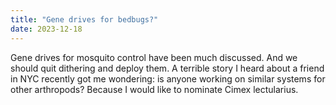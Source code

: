 ```yaml
---
title: "Gene drives for bedbugs?"
date: 2023-12-18
---
```


Gene drives for mosquito control have been much discussed. And we should quit dithering and deploy them. A terrible story I heard about a friend in NYC recently got me wondering: is anyone working on similar systems for other arthropods? Because I would like to nominate Cimex lectularius.